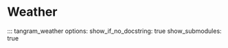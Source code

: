 # Weather

::: tangram_weather
    options:
        show_if_no_docstring: true
        show_submodules: true

